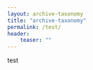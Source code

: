 ```yaml
---
layout: archive-taxonomy
title: "archive-taxonomy"
permalink: /test/
header:
    teaser: ""
---
```


test